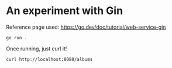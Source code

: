 # An experiment with Gin

Reference page used: https://go.dev/doc/tutorial/web-service-gin
</br>

```
go run .
```

Once running, just curl it!

```
curl http://localhost:8080/albums
```
